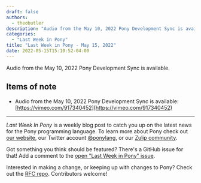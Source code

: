 ```yaml
---
draft: false
authors:
  - theobutler
description: "Audio from the May 10, 2022 Pony Development Sync is available."
categories:
  - "Last Week in Pony"
title: "Last Week in Pony - May 15, 2022"
date: 2022-05-15T15:10:52-04:00
---
```


Audio from the May 10, 2022 Pony Development Sync is available.

<!-- more -->

## Items of note

- Audio from the May 10, 2022 Pony Development Sync is available: [https://vimeo.com/917340452](https://vimeo.com/917340452)

---

_Last Week In Pony_ is a weekly blog post to catch you up on the latest news for the Pony programming language. To learn more about Pony check out [our website](https://ponylang.io), our Twitter account [@ponylang](https://twitter.com/ponylang), or our [Zulip community](https://ponylang.zulipchat.com).

Got something you think should be featured? There's a GitHub issue for that! Add a comment to the [open "Last Week in Pony" issue](https://github.com/ponylang/ponylang.github.io/issues?q=is%3Aissue+is%3Aopen+label%3Alast-week-in-pony).

Interested in making a change, or keeping up with changes to Pony? Check out the [RFC repo](https://github.com/ponylang/rfcs). Contributors welcome!
